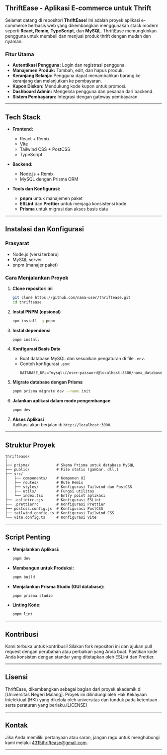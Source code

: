## **ThriftEase - Aplikasi E-commerce untuk Thrift**  

Selamat datang di repositori **ThriftEase**! Ini adalah proyek aplikasi e-commerce berbasis web yang dikembangkan menggunakan stack modern seperti **React, Remix, TypeScript**, dan **MySQL**. ThriftEase memungkinkan pengguna untuk membeli dan menjual produk thrift dengan mudah dan nyaman.  

### **Fitur Utama**  
- **Autentikasi Pengguna:** Login dan registrasi pengguna.  
- **Manajemen Produk:** Tambah, edit, dan hapus produk.  
- **Keranjang Belanja:** Pengguna dapat menambahkan barang ke keranjang dan melanjutkan ke pembayaran.  
- **Kupon Diskon:** Mendukung kode kupon untuk promosi.  
- **Dashboard Admin:** Mengelola pengguna dan pesanan dari backend.  
- **Sistem Pembayaran:** Integrasi dengan gateway pembayaran.  

---

## **Tech Stack**  
- **Frontend:**  
  - React + Remix  
  - Vite  
  - Tailwind CSS + PostCSS  
  - TypeScript  

- **Backend:**  
  - Node.js + Remix  
  - MySQL dengan Prisma ORM  

- **Tools dan Konfigurasi:**  
  - **pnpm** untuk manajemen paket  
  - **ESLint** dan **Prettier** untuk menjaga konsistensi kode  
  - **Prisma** untuk migrasi dan akses basis data  

---

## **Instalasi dan Konfigurasi**  

### **Prasyarat**  
- Node.js (versi terbaru)  
- MySQL server  
- pnpm (manajer paket)  

### **Cara Menjalankan Proyek**  
1. **Clone repositori ini**  
   ```bash
   git clone https://github.com/nama-user/thriftease.git
   cd thriftease
   ```

2. **Instal PNPM (opsional)**
   ```bash
   npm install -g pnpm
   ```

3. **Instal dependensi**  
   ```bash
   pnpm install
   ```

4. **Konfigurasi Basis Data**  
   - Buat database MySQL dan sesuaikan pengaturan di file `.env`.  
   - Contoh konfigurasi `.env`:  
     ```dotenv
     DATABASE_URL="mysql://user:password@localhost:3306/nama_database"
     ```

4. **Migrate database dengan Prisma**  
   ```bash
   pnpm prisma migrate dev --name init
   ```

5. **Jalankan aplikasi dalam mode pengembangan**  
   ```bash
   pnpm dev
   ```

6. **Akses Aplikasi**  
   Aplikasi akan berjalan di `http://localhost:3000`.

---

## **Struktur Proyek**  
```plaintext
thriftease/
│
├── prisma/            # Skema Prisma untuk database MySQL
├── public/            # File statis (gambar, dll.)
├── src/               
│   ├── components/    # Komponen UI
│   ├── routes/        # Rute Remix
│   ├── styles/        # Konfigurasi Tailwind dan PostCSS
│   ├── utils/         # Fungsi utilitas
│   └── index.tsx      # Entry point aplikasi
├── .eslintrc.cjs      # Konfigurasi ESLint
├── .prettierrc        # Konfigurasi Prettier
├── postcss.config.js  # Konfigurasi PostCSS
├── tailwind.config.js # Konfigurasi Tailwind CSS
└── vite.config.ts     # Konfigurasi Vite
```

---

## **Script Penting**  
- **Menjalankan Aplikasi:**  
  ```bash
  pnpm dev
  ```

- **Membangun untuk Produksi:**  
  ```bash
  pnpm build
  ```

- **Menjalankan Prisma Studio (GUI database):**  
  ```bash
  pnpm prisma studio
  ```

- **Linting Kode:**  
  ```bash
  pnpm lint
  ```

---

## **Kontribusi**  
Kami terbuka untuk kontribusi! Silakan fork repositori ini dan ajukan pull request dengan perubahan atau perbaikan yang Anda buat. Pastikan kode Anda konsisten dengan standar yang ditetapkan oleh ESLint dan Prettier.

---

## **Lisensi**  
ThriftEase, dikembangkan sebagai bagian dari proyek akademik di [Universitas Negeri Malang]. Proyek ini dilindungi oleh Hak Kekayaan Intelektual (HKI) yang dikelola oleh universitas dan tunduk pada ketentuan serta peraturan yang berlaku.(LICENSE)

---

## **Kontak**  
Jika Anda memiliki pertanyaan atau saran, jangan ragu untuk menghubungi kami melalui [4315thriftease@gmail.com](mailto:4315thriftease@gmail.com).  

---
